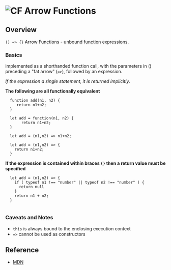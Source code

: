 ![CF](https://i.imgur.com/7v5ASc8.png) Arrow Functions
=======
## Overview
`() => {}` Arrow Functions - unbound function expressions.

### Basics
implemented as a shorthanded function call, with the parameters in () preceding a "fat arrow" (`=>`), followed by an expression.  

_If the expression a single statement, it is returned implicitly_. 

**The following are all functionally equivalent**
```
  function add(n1, n2) {
     return n1+n2;
  }
  
  let add = function(n1, n2) {
       return n1+n2;
  }
  
  let add = (n1,n2) => n1+n2;
  
  let add = (n1,n2) => {
    return n1+n2;
  }

```

**If the expression is contained within braces `{}` then a return value must be specified**
 
```
  let add = (n1,n2) => {
    if ( typeof n1 !== "number" || typeof n2 !== "number" ) {
      return null
    } 
    return n1 + n2; 
  }
  
```

### Caveats and Notes
- `this` is always bound to the enclosing execution context
- `=>` cannot be used as constructors

## Reference
* [MDN](https://developer.mozilla.org/en-US/docs/Web/JavaScript/Reference/Functions/Arrow_functions)

